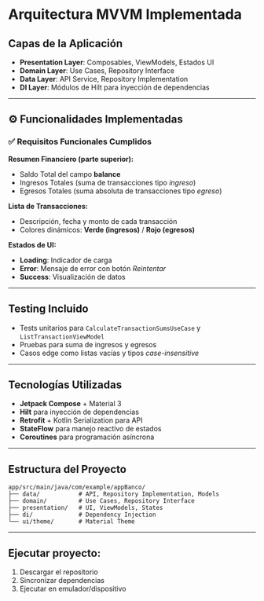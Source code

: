 # Arquitectura MVVM Implementada

## Capas de la Aplicación
- **Presentation Layer**: Composables, ViewModels, Estados UI  
- **Domain Layer**: Use Cases, Repository Interface  
- **Data Layer**: API Service, Repository Implementation  
- **DI Layer**: Módulos de Hilt para inyección de dependencias  

---

## ⚙️ Funcionalidades Implementadas

### ✅ Requisitos Funcionales Cumplidos
**Resumen Financiero (parte superior):**
- Saldo Total del campo **balance**  
- Ingresos Totales (suma de transacciones tipo *ingreso*)  
- Egresos Totales (suma absoluta de transacciones tipo *egreso*)  

**Lista de Transacciones:**
- Descripción, fecha y monto de cada transacción  
- Colores dinámicos: **Verde (ingresos)** / **Rojo (egresos)**  

**Estados de UI:**
- **Loading**: Indicador de carga  
- **Error**: Mensaje de error con botón *Reintentar*  
- **Success**: Visualización de datos  

---

## Testing Incluido
- Tests unitarios para `CalculateTransactionSumsUseCase` y `ListTransactionViewModel`
- Pruebas para suma de ingresos y egresos  
- Casos edge como listas vacías y tipos *case-insensitive*  

---

## Tecnologías Utilizadas
- **Jetpack Compose** + Material 3  
- **Hilt** para inyección de dependencias  
- **Retrofit** + Kotlin Serialization para API  
- **StateFlow** para manejo reactivo de estados  
- **Coroutines** para programación asíncrona  

---

## Estructura del Proyecto

```plaintext
app/src/main/java/com/example/appBanco/
├── data/           # API, Repository Implementation, Models
├── domain/         # Use Cases, Repository Interface
├── presentation/   # UI, ViewModels, States
├── di/             # Dependency Injection
└── ui/theme/       # Material Theme
```
---

## Ejecutar proyecto:

1. Descargar el repositorio
2. Sincronizar dependencias
3. Ejecutar en emulador/dispositivo
